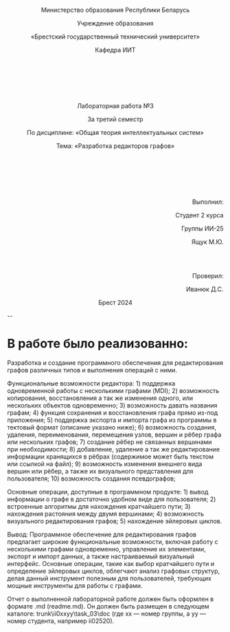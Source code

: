 <p align="center">Министерство образования Республики Беларусь</p>
<p align="center">Учреждение образования</p>
<p align="center">«Брестский государственный технический университет»</p>
<p align="center">Кафедра ИИТ</p>
<br/><br/><br/><br/><br/>
<p align="center">Лабораторная работа №3</p>
<p align="center">За третий семестр</p>
<p align="center">По дисциплине: «Общая теория интеллектуальных систем»</p>
<p align="center">Тема: «Разработка редакторов графов»</p>
<br/><br/><br/><br/><br/>
<p align="right">Выполнил:</p>
<p align="right">Студент 2 курса</p>
<p align="right">Группы ИИ-25</p>
<p align="right">Ящук М.Ю.</p>
<br/><br/>
<p align="right">Проверил:</p>
<p align="right">Иванюк Д.С.</p>

<p align="center">Брест 2024 <br/>

--
# В работе было реализованно: #
Разработка и создание программного обеспечения для редактирования графов различных типов и выполнения операций с ними.

Функциональные возможности редактора: 1) поддержка одновременной работы с несколькими графами (MDI);
2) возможность копирования, восстановления а так же изменения одного, или нескольких объектов одновременно;
3) возможность давать названия графам;
4) функция сохранения и восстановления графа прямо из-под приложения;
5) поддержка экспорта и импорта графа из программы в тектовый формат (описание указано ниже);
6) возможность создания, удаления, переименования, перемещения узлов, вершин и рёбер графа или нескольких графов;
7) создание рёбер не связанных вершинами при необходимости;
8) добавление, удаление а так же редактирование информации хранящихся в рёбрах (содержимое может быть текстом или ссылкой на файл);
9) возможность изменения внешнего вида вершин или рёбер, а также их визуального представления для пользователя;
10) возможность создания псевдографов;

Основные операции, доступные в программном продукте: 1) вывод информации о графе в достаточно удобном виде для пользователя;
2) встроенные алгоритмы для нахождения кратчайшего пути;
3) нахождения растояния между двумя вершинами;
4) возможность визуального редактирования графов;
5) нахождение эйлеровых циклов.

Вывод: Программное обеспечение для редактирования графов предлагает широкие функциональные возможности, включая работу с несколькими графами одновременно, управление их элементами, экспорт и импорт данных, а также настраиваемый визуальный интерфейс. Основные операции, такие как выбор кратчайшего пути и определение эйлеровых циклов, облегчают анализ графовых структур, делая данный инструмент полезным для пользователей, требующих мощные инструменты для работы с графами.




Отчет о выполненной лабораторной работе должен быть оформлен в формате .md (readme.md). Он должен быть размещен в следующем каталоге: trunk\ii0xxyy\task_03\doc (где xx — номер группы, а yy — номер студента, например ii02520).


